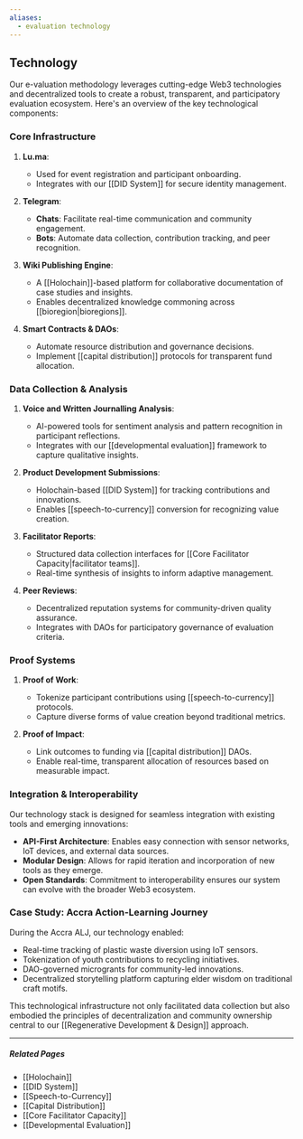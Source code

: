 ```yaml
---
aliases:
  - evaluation technology
---
```

## **Technology**

Our e-valuation methodology leverages cutting-edge Web3 technologies and decentralized tools to create a robust, transparent, and participatory evaluation ecosystem. Here's an overview of the key technological components:

### **Core Infrastructure**

1. **Lu.ma**: 
   - Used for event registration and participant onboarding.
   - Integrates with our [[DID System]] for secure identity management.

2. **Telegram**:
   - **Chats**: Facilitate real-time communication and community engagement.
   - **Bots**: Automate data collection, contribution tracking, and peer recognition.

3. **Wiki Publishing Engine**:
   - A [[Holochain]]-based platform for collaborative documentation of case studies and insights.
   - Enables decentralized knowledge commoning across [[bioregion|bioregions]].

4. **Smart Contracts & DAOs**:
   - Automate resource distribution and governance decisions.
   - Implement [[capital distribution]] protocols for transparent fund allocation.

### **Data Collection & Analysis**

1. **Voice and Written Journalling Analysis**:
   - AI-powered tools for sentiment analysis and pattern recognition in participant reflections.
   - Integrates with our [[developmental evaluation]] framework to capture qualitative insights.

2. **Product Development Submissions**:
   - Holochain-based [[DID System]] for tracking contributions and innovations.
   - Enables [[speech-to-currency]] conversion for recognizing value creation.

3. **Facilitator Reports**:
   - Structured data collection interfaces for [[Core Facilitator Capacity|facilitator teams]].
   - Real-time synthesis of insights to inform adaptive management.

4. **Peer Reviews**:
   - Decentralized reputation systems for community-driven quality assurance.
   - Integrates with DAOs for participatory governance of evaluation criteria.

### **Proof Systems**

1. **Proof of Work**:
   - Tokenize participant contributions using [[speech-to-currency]] protocols.
   - Capture diverse forms of value creation beyond traditional metrics.

2. **Proof of Impact**:
   - Link outcomes to funding via [[capital distribution]] DAOs.
   - Enable real-time, transparent allocation of resources based on measurable impact.

### **Integration & Interoperability**

Our technology stack is designed for seamless integration with existing tools and emerging innovations:

- **API-First Architecture**: Enables easy connection with sensor networks, IoT devices, and external data sources.
- **Modular Design**: Allows for rapid iteration and incorporation of new tools as they emerge.
- **Open Standards**: Commitment to interoperability ensures our system can evolve with the broader Web3 ecosystem.

### **Case Study: Accra Action-Learning Journey**

During the Accra ALJ, our technology enabled:
- Real-time tracking of plastic waste diversion using IoT sensors.
- Tokenization of youth contributions to recycling initiatives.
- DAO-governed microgrants for community-led innovations.
- Decentralized storytelling platform capturing elder wisdom on traditional craft motifs.

This technological infrastructure not only facilitated data collection but also embodied the principles of decentralization and community ownership central to our [[Regenerative Development & Design]] approach.

---

##### **Related Pages**
- [[Holochain]]
- [[DID System]]
- [[Speech-to-Currency]]
- [[Capital Distribution]]
- [[Core Facilitator Capacity]]
- [[Developmental Evaluation]]
